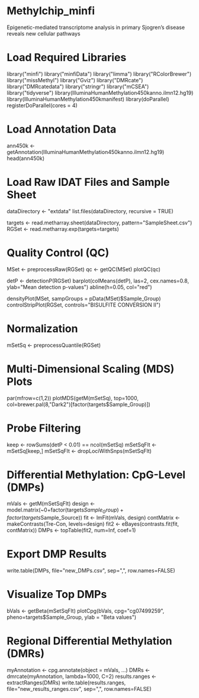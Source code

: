 # Methylchip_minfi
Epigenetic-mediated transcriptome analysis in primary Sjogren’s disease reveals new cellular pathways

# Load Required Libraries
library("minfi")
library("minfiData")
library("limma")
library("RColorBrewer")
library("missMethyl")
library("Gviz")
library("DMRcate")
library("DMRcatedata")
library("stringr")
library("mCSEA")
library("tidyverse")
library(IlluminaHumanMethylation450kanno.ilmn12.hg19)
library(IlluminaHumanMethylation450kmanifest)
library(doParallel)
registerDoParallel(cores = 4)

# Load Annotation Data
ann450k <- getAnnotation(IlluminaHumanMethylation450kanno.ilmn12.hg19)
head(ann450k)

# Load Raw IDAT Files and Sample Sheet
dataDirectory <- "extdata"
list.files(dataDirectory, recursive = TRUE)

targets <- read.metharray.sheet(dataDirectory, pattern="SampleSheet.csv")
RGSet <- read.metharray.exp(targets=targets)

# Quality Control (QC)
MSet <- preprocessRaw(RGSet)
qc <- getQC(MSet)
plotQC(qc)

detP <- detectionP(RGSet)
barplot(colMeans(detP), las=2, cex.names=0.8, ylab="Mean detection p-values")
abline(h=0.05, col="red")

densityPlot(MSet, sampGroups = pData(MSet)$Sample_Group)
controlStripPlot(RGSet, controls="BISULFITE CONVERSION II")


# Normalization
mSetSq <- preprocessQuantile(RGSet)

# Multi-Dimensional Scaling (MDS) Plots
par(mfrow=c(1,2))
plotMDS(getM(mSetSq), top=1000, col=brewer.pal(8,"Dark2")[factor(targets$Sample_Group)])


# Probe Filtering
keep <- rowSums(detP < 0.01) == ncol(mSetSq)
mSetSqFlt <- mSetSq[keep,]
mSetSqFlt <- dropLociWithSnps(mSetSqFlt)


# Differential Methylation: CpG-Level (DMPs)
mVals <- getM(mSetSqFlt)
design <- model.matrix(~0+factor(targets$Sample_Group)+factor(targets$Sample_Source))
fit <- lmFit(mVals, design)
contMatrix <- makeContrasts(Tre-Con, levels=design)
fit2 <- eBayes(contrasts.fit(fit, contMatrix))
DMPs <- topTable(fit2, num=Inf, coef=1)


# Export DMP Results
write.table(DMPs, file="new_DMPs.csv", sep=",", row.names=FALSE)

# Visualize Top DMPs
bVals <- getBeta(mSetSqFlt)
plotCpg(bVals, cpg="cg07499259", pheno=targets$Sample_Group, ylab = "Beta values")


# Regional Differential Methylation (DMRs)
myAnnotation <- cpg.annotate(object = mVals, ...)
DMRs <- dmrcate(myAnnotation, lambda=1000, C=2)
results.ranges <- extractRanges(DMRs)
write.table(results.ranges, file="new_results_ranges.csv", sep=",", row.names=FALSE)


